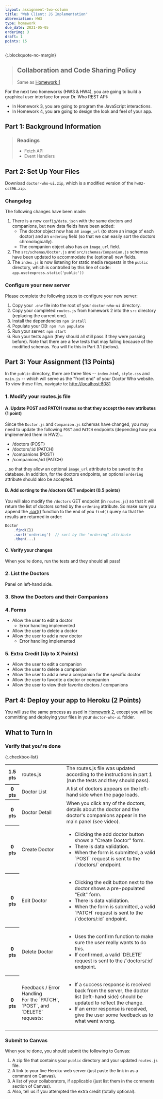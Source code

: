 ```yaml
---
layout: assignment-two-column
title: "Web Client: JS Implementation"
abbreviation: HW3
type: homework
due_date: 2021-05-05
ordering: 3
draft: 1
points: 15
---
```


 {:.blockquote-no-margin}
> ## Collaboration and Code Sharing Policy
> Same as [Homework 1](hw01/)

For the next two homeworks (HW3 & HW4), you are going to build a graphical user interface for your Dr. Who REST API:
* In Homework 3, you are going to program the JavaScript interactions. 
* In Homework 4, you are going to design the look and feel of your app.

## Part 1: Background Information

> ### Readings
> * Fetch API
> * Event Handlers

## Part 2: Set Up Your Files
Download `doctor-who-ui.zip`, which is a modified version of the `hw02-cs396.zip`. 

### Changelog
The following changes have been made:
1. There is a new `config/data.json` with the same doctors and companions, but new data fields have been added:
   * The doctor object now has an `image_url` (to store an image of each doctor) and an `ordering` field (so that we can easily sort the doctors chronologically).
   * The companion object also has an `image_url` field.
2. The `src/schemas/Doctor.js` and `src/schemas/Companion.js` schemas have been updated to accommodate the (optional) new fields.
3. The `index.js` is now listening for static media requests in the `public` directory, which is controlled by this line of code: `app.use(express.static('public'))`

### Configure your new server
Please complete the following steps to configure your new server:
1. Copy your `.env` file into the root of your `doctor-who-ui` directory.
2. Copy your completed `routes.js` from homework 2 into the `src` directory (replacing the current one).
3. Install the dependencies `npm install`
4. Populate your DB: `npm run populate`
5. Run your server: `npm start`
6. Run your tests again (they should all still pass if they were passing before). Note that there are a few tests that may failing because of the modified schemas. You will fix this in Part 3.1 (below).

## Part 3: Your Assignment (13 Points)
In the `public` directory, there are three files -- `index.html`, `style.css` and `main.js` -- which will serve as the "front end" of your Doctor Who website. To view these files, navigate to: <a href="http://localhost:8081" target="_blank">http://localhost:8081</a>

### 1. Modify your routes.js file
#### A. Update POST and PATCH routes so that they accept the new attributes (1 point)

Since the `Doctor.js` and `Companion.js` schemas have changed, you may need to update the following `POST` and `PATCH` endpoints (depending how you implemented them in HW2)...

* /doctors (POST)
* /doctors/:id (PATCH)
* /companions (POST)
* /companions/:id (PATCH)

...so that they allow an optional `image_url` attribute to be saved to the database. In addition, for the doctors endpoints, an optional `ordering` attribute should also be accepted.

#### B. Add sorting to the /doctors GET endpoint (0.5 points)
You will also modify the `/doctors` GET endpoint (in `routes.js`) so that it will return the list of doctors sorted by the `ordering` attribute. So make sure you append the [.sort()](https://mongoosejs.com/docs/api/query.html#query_Query-sort) function to the end of you `find()` query so that the results are returned in order:

```js
Doctor
    .find({})
    .sort('ordering')  // sort by the "ordering" attribute
    .then(...)
```

#### C. Verify your changes
When you're done, run the tests and they should all pass!

### 2. List the Doctors
Panel on left-hand side.

### 3. Show the Doctors and their Companions

### 4. Forms
* Allow the user to edit a doctor
   * Error handling implemented
* Allow the user to delete a doctor
* Allow the user to add a new doctor
   * Error handling implemented

### 5. Extra Credit (Up to X Points)
* Allow the user to edit a companion
* Allow the user to delete a companion
* Allow the user to add a new a companion for the specific doctor
* Allow the user to favorite a doctor or companion
* Allow the user to view their favorite doctors / companions

## Part 4: Deploy your app to Heroku (2 Points)
You will use the same process as used in [Homework 2](hw02#part4), except you will be committing and deploying your files in your `doctor-who-ui` folder.

## What to Turn In
### Verify that you're done

{:.checkbox-list}
<table>
    <tr>
        <th>1.5 pts</th>
        <td>routes.js</td>
        <td>The routes.js file was updated according to the instructions in part 1 (run the tests and they should pass). 
        </td>
    </tr>
    <tr>
        <th>0 pts</th>
        <td>Doctor List</td>
            <td>A list of doctors appears on the left-hand side when the page loads. 
        </td>
    </tr>
    <tr>
        <th>0 pts</th>
        <td>Doctor Detail</td>
        <td>When you click any of the doctors, details about the doctor and the doctor's companions appear in the main panel (see video). 
        </td>
    </tr>
    <tr>
        <th>0 pts</th>
        <td>Create Doctor</td>
        <td> 
            <ul>
                <li>Clicking the add doctor button shows a "Create Doctor" form.</li>
                <li>There is data validation.</li>
                <li>When the form is submitted, a valid `POST` request is sent to the /`doctors/` endpoint. </li>
            </ul>
        </td>
    </tr>
    <tr>
        <th>0 pts</th>
        <td>Edit Doctor</td>
        <td> 
            <ul>
                <li>Clicking the edit button next to the doctor shows a pre-populated "Edit" form.</li>
                <li>There is data validation. </li>
                <li>When the form is submitted, a valid `PATCH` request is sent to the /`doctors/:id` endpoint.</li>
            </ul>
        </td>
    </tr>
    <tr>
        <th>0 pts</th>
        <td>Delete Doctor</td>
        <td>
            <ul>
                <li>Uses the confirm function to make sure the user really wants to do this. </li>
                <li>If confirmed, a valid `DELETE` request is sent to the /`doctors/:id` endpoint.</li>
            </ul>
        </td>
    </tr>
    <tr>
        <th>0 pts</th>
        <td>Feedback / Error Handling<br>For the `PATCH`, `POST`, and `DELETE` requests:</td>
        <td>
            <ul>
                <li>
                    If a success response is received back from the server, the doctor list (left-hand side) should be updated to reflect the change.
                </li>
                <li>
                    If an error response is received, give the user some feedback as to what went wrong. 
                </li>
            </ul>
        </td>
    </tr>
</table>


### Submit to Canvas
When you're done, you should submit the following to Canvas:

1. A zip file that contains your `public` directory and your updated `routes.js` file.
1. A link to your live Heroku web server (just paste the link in as a comment on Canvas).
1. A list of your collaborators, if applicable (just list them in the comments section of Canvas).
1. Also, tell us if you attempted the extra credit (totally optional).
